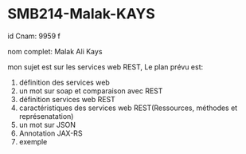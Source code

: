 # SMB214-Malak-KAYS

id Cnam: 9959 f

nom complet: Malak Ali Kays

mon sujet est sur les services web REST, 
Le plan prévu est:

1. définition des services web
2. un mot sur soap et comparaison avec REST
3. définition services web REST
4. caractéristiques des services web REST(Ressources, méthodes et représenatation)
5. un mot sur JSON
6. Annotation JAX-RS
7. exemple
